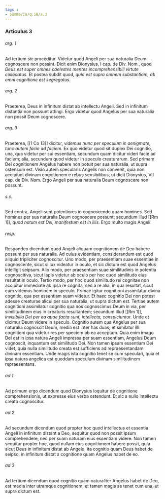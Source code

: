 ```yaml
---
tags : 
- Summa/Ia/q.56/a.3
---
```


### Articulus 3

###### arg. 1
Ad tertium sic proceditur. Videtur quod Angeli per sua naturalia Deum cognoscere non possint. Dicit enim Dionysius, I cap. de Div. Nom., quod *Deus est super omnes caelestes mentes incomprehensibili virtute collocatus*. Et postea subdit quod, *quia est supra omnem substantiam, ab omni cognitione est segregatus*.

###### arg. 2
Praeterea, Deus in infinitum distat ab intellectu Angeli. Sed in infinitum distantia non possunt attingi. Ergo videtur quod Angelus per sua naturalia non possit Deum cognoscere.

###### arg. 3
Praeterea, [[1 Co 13]] dicitur, *videmus nunc per speculum in aenigmate, tunc autem facie ad faciem*. Ex quo videtur quod sit duplex Dei cognitio, una, qua videtur per sui essentiam, secundum quam dicitur videri facie ad faciem; alia, secundum quod videtur in speculo creaturarum. Sed primam Dei cognitionem Angelus habere non potuit per sua naturalia, ut supra ostensum est. Visio autem specularis Angelis non convenit, quia non accipiunt divinam cognitionem e rebus sensibilibus, ut dicit Dionysius, VII cap. de Div. Nom. Ergo Angeli per sua naturalia Deum cognoscere non possunt.

###### s.c.
Sed contra, Angeli sunt potentiores in cognoscendo quam homines. Sed homines per sua naturalia Deum cognoscere possunt; secundum illud [[Rm 1]], *quod notum est Dei, manifestum est in illis*. Ergo multo magis Angeli.

###### resp.
Respondeo dicendum quod Angeli aliquam cognitionem de Deo habere possunt per sua naturalia. Ad cuius evidentiam, considerandum est quod aliquid tripliciter cognoscitur. Uno modo, per praesentiam suae essentiae in cognoscente, sicut si lux videatur in oculo, et sic dictum est quod Angelus intelligit seipsum. Alio modo, per praesentiam suae similitudinis in potentia cognoscitiva, sicut lapis videtur ab oculo per hoc quod similitudo eius resultat in oculo. Tertio modo, per hoc quod similitudo rei cognitae non accipitur immediate ab ipsa re cognita, sed a re alia, in qua resultat, sicut cum videmus hominem in speculo. Primae igitur cognitioni assimilatur divina cognitio, qua per essentiam suam videtur. Et haec cognitio Dei non potest adesse creaturae alicui per sua naturalia, ut supra dictum est. Tertiae autem cognitioni assimilatur cognitio qua nos cognoscimus Deum in via, per similitudinem eius in creaturis resultantem; secundum illud [[Rm 1]], *invisibilia Dei per ea quae facta sunt, intellecta, conspiciuntur*. Unde et dicimur Deum videre in speculo. Cognitio autem qua Angelus per sua naturalia cognoscit Deum, media est inter has duas; et similatur illi cognitioni qua videtur res per speciem ab ea acceptam. Quia enim imago Dei est in ipsa natura Angeli impressa per suam essentiam, Angelus Deum cognoscit, inquantum est similitudo Dei. Non tamen ipsam essentiam Dei videt, quia nulla similitudo creata est sufficiens ad repraesentandam divinam essentiam. Unde magis ista cognitio tenet se cum speculari, quia et ipsa natura angelica est quoddam speculum divinam similitudinem repraesentans.

###### ad 1
Ad primum ergo dicendum quod Dionysius loquitur de cognitione comprehensionis, ut expresse eius verba ostendunt. Et sic a nullo intellectu creato cognoscitur.

###### ad 2
Ad secundum dicendum quod propter hoc quod intellectus et essentia Angeli in infinitum distant a Deo, sequitur quod non possit ipsum comprehendere, nec per suam naturam eius essentiam videre. Non tamen sequitur propter hoc, quod nullam eius cognitionem habere possit, quia sicut Deus in infinitum distat ab Angelo, ita cognitio quam Deus habet de seipso, in infinitum distat a cognitione quam Angelus habet de eo.

###### ad 3
Ad tertium dicendum quod cognitio quam naturaliter Angelus habet de Deo, est media inter utramque cognitionem, et tamen magis se tenet cum una, ut supra dictum est.

